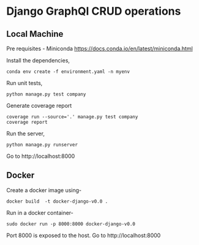 # Django GraphQl CRUD operations


## Local Machine

Pre requisites - Miniconda
https://docs.conda.io/en/latest/miniconda.html

Install the dependencies,

```
conda env create -f environment.yaml -n myenv

```
Run unit tests,
```
python manage.py test company
```

Generate coverage report
```
coverage run --source='.' manage.py test company
coverage report
```

Run the server,
```
python manage.py runserver
```
Go to http://localhost:8000

## Docker

Create a docker image using-

```
docker build  -t docker-django-v0.0 .
```

Run in a docker container-

```
sudo docker run -p 8000:8000 docker-django-v0.0
```

Port 8000 is exposed to the host. Go to http://localhost:8000


